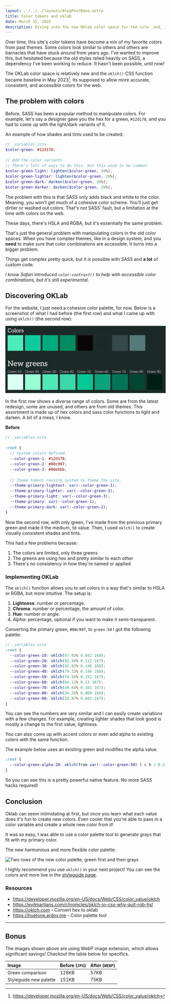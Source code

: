 ```yaml
---
layout: ../../../layouts/BlogPostBase.astro
title: Color tokens and oklab
date: March 15, 2025
description: Diving into the new Oklab color space for the site _and_ improve my color tokens. This new feature allows for more consistent and accessible colors.
---
```


Over time, this site's color tokens have become a mix of my favorite colors from past themes. Some colors look similar to others and others are barnacles that have stuck around from years ago. I've wanted to improve this, but hesitated because the old styles relied heavily on SASS, a dependency I've been working to reduce. It hasn't been possible, until now!

The OKLab color space is relatively new and the `oklch()` CSS function became baseline in May 2023[^1]. Its supposed to allow more accurate, consistent, and accessible colors for the web.

## The problem with colors

Before, SASS has been a popular method to manipulate colors. For example, let's say a designer gave you the hex for a green, `#12d178`, and you had to come up with the light/dark variants of it.

An example of how shades and tints used to be created:

```scss
// _variables.scss
$color-green: #12d178;

// Add the color variants
// There's lots of ways to do this, but this used to be common:
$color-green-light: lighten($color-green, 10%);
$color-green-lighter: lighten($color-green, 20%);
$color-green-dark: darken($color-green, 10%);
$color-green-darker: darken($color-green, 20%);
```

The problem with this is that SASS only adds black and white to the color. Meaning, you won't get much of a cohesive color scheme. You'll just get dirtier or washed out colors. That's not SASS' fault, but a limitation at the time with colors on the web.

These days, there's HSLA and RGBA, but it's essentially the same problem.

That's just the general problem with manipulating colors in the old color spaces. When you have complex themes, like in a design system, and you **need** to make sure that color combinations are accessible. It turns into a bigger problem.

Things get complex pretty quick, but it _is_ possible with SASS and **a lot** of custom code.

_I know Safari introduced `color-contrast()` to help with accessible color combinations, but it's still experimental._

## Discovering OKLab

For the website, I just need a cohesive color palette, for now. Below is a screenshot of what I had before (the first row) and what I came up with using `oklch()` (the second row):

![Two rows of colors, old colors first a mix of greens and grays and below is a row of matching shades of green](</public/assets/greens-2025-03-15 at 14.13.57@2x.webp>)

In the first row shows a diverse range of colors. Some are from the latest redesign, some are unused, and others are from old themes. This assortment is made up of hex colors and sass color functions to light and darken. A bit of a mess, I know.

**Before**

```scss
// _variables.scss

:root {
  // System colors defined.
  --color-green-1: #12d178;
  --color-green-2: #00c997;
  --color-green-3: #00ebbb;

  // Theme tokens reusing system to theme the site.
  --theme-primary-lightest: var(--color-green-3);
  --theme-primary-lighter: var(--color-green-3);
  --theme-primary-light: var(--color-green-3);
  --theme-primary: var(--color-green-1);
  --theme-primary-dark: var(--color-green-2);
}
```

Now the second row, with only green, I've made from the previous primary green and made it the medium, `50` value. Then, I used `oklch()` to create visually consistent shades and tints.

This had a few problems because:

1. The colors are limited, only three greens
1. The greens are using hex and pretty similar to each other
1. There's no consistency in how they're named or applied

### Implementing OKLab

The `oklch()` function allows you to set colors in a way that's similar to HSLA or RGBA, but more intuitive. The setup is:

1. **Lightness**: number or percentage.
1. **Chroma**: number or percentage, the amount of color.
1. **Hue**: number or angle.
1. _Alpha_: percentage, optional if you want to make it semi-transparent.

Converting the primary green, `#00c997`, to `green-50` I got the following palette:

```scss
// _variables.scss
:root {
  --color-green-10: oklch(97.03% 0.042 168);
  --color-green-20: oklch(92.59% 0.112 167);
  --color-green-30: oklch(83.83% 0.146 168);
  --color-green-40: oklch(79.33% 0.146 168);
  --color-green-50: oklch(74.18% 0.152 167);
  --color-green-60: oklch(64.11% 0.13 167);
  --color-green-70: oklch(49.64% 0.101 167);
  --color-green-80: oklch(34.35% 0.069 168);
  --color-green-90: oklch(20.87% 0.042 167);
}
```

You can see the numbers are very similar and I can easily create variations with a few changes. For example, creating lighter shades that look good is mostly a change to the first value, lightness.

You can also come up with accent colors or even add alpha to existing colors with the same function.

The example below uses an existing green and modifies the alpha value.

```scss
:root {
  --color-green-alpha-20: oklch(from var(--color-green-50) l c h / 0.2);
}
```

So you can see this is a pretty powerful native feature. No more SASS hacks required!

## Conclusion

Oklab can seem intimidating at first, but once you learn what each value does it's fun to create new colors. Even cooler that you're able to pass in a color variable and create a whole new color from it!

It was so easy, I was able to use a color palette tool to generate grays that fit with my primary color.

The new harmonious and more flexible color palette:

![Two rows of the new color palette, green first and then grays](</assets/Styleguide-2025-03-15 at 22.48.40@2x.webp>)

I highly recommend you use `oklch()` in your next project! You can see the colors and more live in the [styleguide page](/styleguide).

### Resources

- https://developer.mozilla.org/en-US/docs/Web/CSS/color_value/oklch
- https://evilmartians.com/chronicles/oklch-in-css-why-quit-rgb-hsl
- https://oklch.com - Convert hex to oklab
- https://huetone.ardov.me - Color palette tool

[^1]: https://developer.mozilla.org/en-US/docs/Web/CSS/color_value/oklch

---

## Bonus

The images shown above are using WebP image extension, which allows significant savings! Checkout the table below for specifics.

| Image                  | Before (`JPG`) | After (`WEBP`) |
| :--------------------- | :------------- | :------------- |
| Green comparison       | 128KB          | 57KB           |
| Styleguide new palette | 151KB          | 75KB           |
